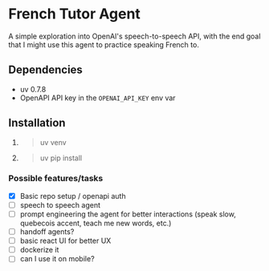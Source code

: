 # French Tutor Agent

A simple exploration into OpenAI's speech-to-speech API, with the end goal that I might use this agent to practice speaking French to.

## Dependencies
* uv 0.7.8
* OpenAPI API key in the `OPENAI_API_KEY` env var

## Installation

1. > uv venv

2. > uv pip install


### Possible features/tasks
- [x] Basic repo setup / openapi auth
- [ ] speech to speech agent
- [ ] prompt engineering the agent for better interactions (speak slow, quebecois accent, teach me new words, etc.)
- [ ] handoff agents?
- [ ] basic react UI for better UX
- [ ] dockerize it
- [ ] can I use it on mobile?
